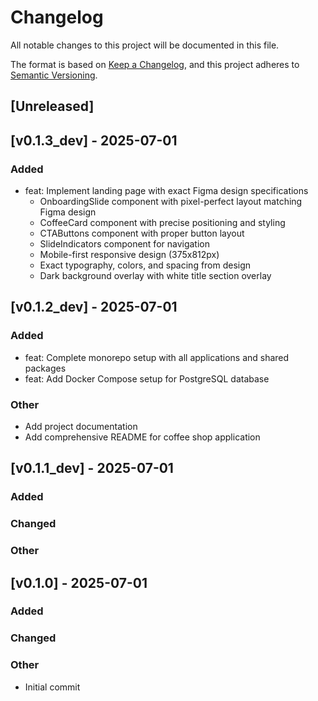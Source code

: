 # Changelog

All notable changes to this project will be documented in this file.

The format is based on [Keep a Changelog](https://keepachangelog.com/en/1.0.0/),
and this project adheres to [Semantic Versioning](https://semver.org/spec/v2.0.0.html).

## [Unreleased]


## [v0.1.3_dev] - 2025-07-01

### Added
- feat: Implement landing page with exact Figma design specifications
  - OnboardingSlide component with pixel-perfect layout matching Figma design
  - CoffeeCard component with precise positioning and styling 
  - CTAButtons component with proper button layout
  - SlideIndicators component for navigation
  - Mobile-first responsive design (375x812px)
  - Exact typography, colors, and spacing from design
  - Dark background overlay with white title section overlay

## [v0.1.2_dev] - 2025-07-01

### Added
- feat: Complete monorepo setup with all applications and shared packages
- feat: Add Docker Compose setup for PostgreSQL database

### Other
- Add project documentation
- Add comprehensive README for coffee shop application


## [v0.1.1_dev] - 2025-07-01

### Added

### Changed

### Other


## [v0.1.0] - 2025-07-01

### Added

### Changed

### Other
- Initial commit
